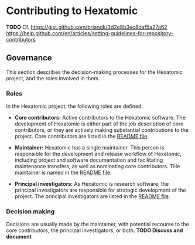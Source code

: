 # Contributing to Hexatomic

**TODO** Cf. https://gist.github.com/briandk/3d2e8b3ec8daf5a27a62 
https://help.github.com/en/articles/setting-guidelines-for-repository-contributors

## Governance

This section describes the decision-making processes for the Hexatomic project, and the roles involved in them.

### Roles

In the Hexatomic project, the following roles are defined.

- **Core contributors:** Active contributors to the Hexatomic software. The development of Hexatomic is either part of the job description of core contributors, or they are actively making substantial contributions to the project. Core contributors are listed in the [README file](README.md).

- **Maintainer:** Hexatomic has a single maintainer. This person is responsible for the development and release workflow of Hexatomic, including project and software documentation and facilitating maintenance transfers, as well as nominating core contributors. THe maintainer is named in the [README file](README.md).

- **Principal investigators:** As Hexatomic is research software, the principal investigators are responsible for strategic development of the project. The principal investigators are listed in the [README file](README.md).

### Decision making

Decisions are usually made by the maintainer, with potential recourse to the core contributors, the principal investigators, or both. **TODO Discuss and document**